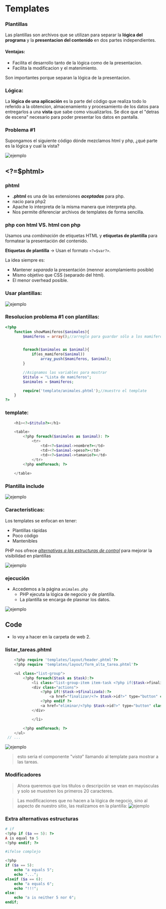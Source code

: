 # Templates

### Plantillas

Las plantillas son archivos que se utilizan para separar la **lógica del programa** y la **presentacion del contenido** en dos partes independientes.

#### Ventajas:
- Facilita el desarrollo tanto de la lógica como de la presentacion.
- Facilita la modificacion y el matenimiento.

Son importantes porque separan la lógica de la presentacion. 

### Lógica:
La **lógica de una aplicación** es la parte del código que realiza todo lo referido a la obtencion, almacenamiento y procesamiento de los datos para entregarlos a una **vista** que sabe como visualizarlos. Se dice que el "detras de escena" necesario para poder presentar los datos en pantalla.

### Problema #1

Supongamos el siguiente código dónde mezclamos html y php, ¿qué parte es la lógica y cual la vista?

![ejemplo](img/problema1.png)

## <?=$phtml>

### phtml
- **.phtml** es una de las extensiones ***aceptadas*** para php.
- nacio para php2
- Apache lo interpreta de la misma manera que interpreta php.
- Nos permite diferenciar archivos de templates de forma sencilla.

### php con html VS. html con php

Usamos una *combinación* de etiquetas HTML y **etiquetas de plantilla** para formatear la presentación del contenido.

**Etiquetas de plantilla** -> Usan el formato `<?=$var?>`.

La idea siempre es:

- Mantener *separada* la presentación (mennor acomplamiento posible)
- Mismo objetivo que CSS (separado del html).
- El menor overhead posible.

### Usar plantillas:
![ejemplo](img/plantillas.png)


### Resolucion problema #1 con plantillas:

```php
<?php
    function showMamiferos($animales){
        $mamiferos = array();//arreglo para guardar sólo a los mamiferos


        foreach($animales as $animal){
            if(es_mamifero($animal))
                array_push($mamiferos, $animal);
        }

        //Asignamos las variables para mostrar
        $titulo = "Lista de mamiferos";
        $animales = $mamiferos;

        require('template/animales.phtml');//muestro el template
    }
?>
```

### template:

```php
    <h1><?=$titulo?></h1>

    <table>
        <?php foreach($animales as $animal): ?>
            <tr>
                <td><?=$animal->nombre?></td>
                <td><?=$animal->peso?></td>
                <td><?=$animal->tamanio?></td>
            </tr>
        <?php endforeach; ?>
        
    </table>
```

### Plantilla include
![ejemplo](img/include.png)

### Características:
Los templates se enfocan en tener:
- Plantillas rápidas
- Poco código
- Mantenibles

PHP nos ofrece [*alternativas a las estructuras de control*](https://www.php.net/manual/en/control-structures.alternative-syntax.php) para mejorar la visibilidad en plantillas

![ejemplo](img/arquitectua.png)

### ejecución

- Accedemos a la página `animales.php`
  - PHP ejecuta la lógica de negocio y de plantilla.
  - La plantilla se encarga de plasmar los datos.

![ejemplo](img/diagrama.png)

## Code
- lo voy a hacer en la carpeta de web 2.

### listar_tareas.phtml

```php
    <?php require 'templates/layout/header.phtml'?>
    <?php require 'templates/layout/form_alta_tarea.phtml'?>

    <ul class="list-group">
        <?php foreach($task as $task):?>
            <li class="list-group-item item-task <?php if($task->finalizada):?> finished> <?php endif ?>"
            <div class="actions">
                <?php if(!$task->$finalizada):?>
                    <a href="finalizar/<?= $task->id?>" type="button" class="btn btn-succes btn-sm ml-auto">Finalizar</a>
                <?php endif ?>
                <a href="eliminar/<?php $task->id?>" type="button" class="btn btn-danger btn-sm ml-auto"> Borrar</a>
            </div>

            </li>

        <?php endforeach; ?>
    </ul>
 // ...
```

![ejemplo](img/taskviewphp.png)

> esto seria el componente "*vista*" llamando al template para mostrar a las tareas.

### Modificadores
> Ahora queremos que los títulos o descripción se vean en mayúsculas y solo se muestren los primeros 20 caracteres.

>Las modificaciones que no hacen a la lógica de negocio, sino al aspecto de nuestro sitio, las realizamos en la plantilla:
![ejemplo](img/modificador.png)

### Extra alternativas estructuras

```php
# if
<?php if ($a == 5): ?>
A is equal to 5
<?php endif; ?>


```

```php
#ifelse complejo

<?php
if ($a == 5):
    echo "a equals 5";
    echo "...";
elseif ($a == 6):
    echo "a equals 6";
    echo "!!!";
else:
    echo "a is neither 5 nor 6";
endif;

```
```php


```
```php


```